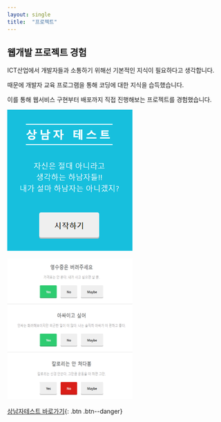 ```yaml
---
layout: single
title:  "프로젝트"
---
```


## 웹개발 프로젝트 경험

ICT산업에서 개발자들과 소통하기 위해선 기본적인 지식이 필요하다고 생각합니다.

때문에 개발자 교육 프로그램을 통해 코딩에 대한 지식을 습득했습니다.

이를 통해 웹서비스 구현부터 배포까지 직접 진행해보는 프로젝트를 경험했습니다.

![상남자](../images/2021-03-21-13/상남자.PNG)



![[크기변환]123[크기변환]123테스트1](../images/2021-03-21-13/[크기변환]123[크기변환]123테스트1.PNG)

[상남자테스트 바로가기](https://sangnamza.netlify.app/){: .btn .btn--danger}

